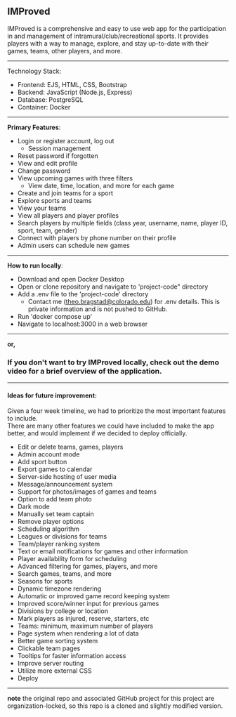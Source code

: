 ## IMProved
IMProved is a comprehensive and easy to use web app for the participation in and management of intramural/club/recreational sports. It provides players with a way to manage, explore, and stay up-to-date with their games, teams, other players, and more.
___
Technology Stack: 
- Frontend: EJS, HTML, CSS, Bootstrap
- Backend: JavaScript (Node.js, Express)
- Database: PostgreSQL
- Container: Docker
___
**Primary Features**:
- Login or register account, log out
  - Session management
- Reset password if forgotten
- View and edit profile
- Change password
- View upcoming games with three filters
  - View date, time, location, and more for each game
 - Create and join teams for a sport
 - Explore sports and teams
 - View your teams
 - View all players and player profiles
  - Search players by multiple fields (class year, username, name, player ID, sport, team, gender)
  - Connect with players by phone number on their profile
 - Admin users can schedule new games
___
**How to run locally**: 
- Download and open Docker Desktop
- Open or clone repository and navigate to 'project-code" directory
- Add a .env file to the 'project-code' directory
  - Contact me (theo.bragstad@colorado.edu) for .env details. This is private information and is not pushed to GitHub.
- Run 'docker compose up'
- Navigate to localhost:3000 in a web browser
___
**or,**
### If you don't want to try IMProved locally, check out the demo video for a brief overview of the application.
___
#### Ideas for future improvement: 
Given a four week timeline, we had to prioritize the most important features to include.   
There are many other features we could have included to make the app better, and would implement if we decided to deploy officially.  

- Edit or delete teams, games, players
- Admin account mode
- Add sport button
- Export games to calendar
- Server-side hosting of user media
- Message/announcement system
- Support for photos/images of games and teams
- Option to add team photo
- Dark mode
- Manually set team captain
- Remove player options
- Scheduling algorithm
- Leagues or divisions for teams
- Team/player ranking system
- Text or email notifications for games and other information
- Player availability form for scheduling
- Advanced filtering for games, players, and more
- Search games, teams, and more
- Seasons for sports
- Dynamic timezone rendering
- Automatic or improved game record keeping system
- Improved score/winner input for previous games
- Divisions by college or location
- Mark players as injured, reserve, starters, etc
- Teams: minimum, maximum number of players
- Page system when rendering a lot of data
- Better game sorting system
- Clickable team pages
- Tooltips for faster information access
- Improve server routing
- Utilize more external CSS
- Deploy

___
**note** the original repo and associated GitHub project for this project are organization-locked, so this repo is a cloned and slightly modified version.
